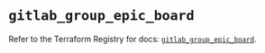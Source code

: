 # `gitlab_group_epic_board`

Refer to the Terraform Registry for docs: [`gitlab_group_epic_board`](https://registry.terraform.io/providers/gitlabhq/gitlab/18.1.0/docs/resources/group_epic_board).
